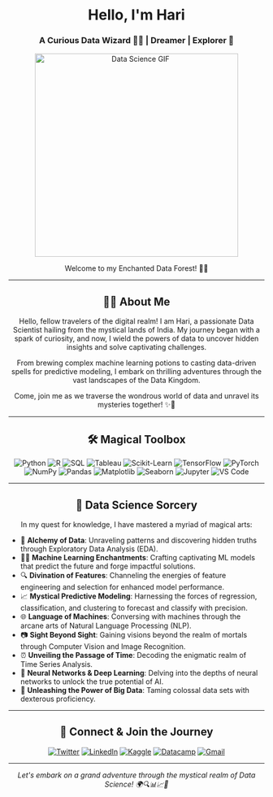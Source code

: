 <h1 align="center">Hello, I'm Hari</h1> <h3 align="center">A Curious Data Wizard 🧙‍♂️ | Dreamer | Explorer 🚀</h3>  <p align="center"> <img src="https://media.giphy.com/media/ZVik7pBtu9dNS/giphy.gif" alt="Data Science GIF" width="400" /> </p>  <p align="center">Welcome to my Enchanted Data Forest! 🌳🌌</p>

----------

<h2 align="center">👨‍💻 About Me</h2>  <p align="center">Hello, fellow travelers of the digital realm! I am Hari, a passionate Data Scientist hailing from the mystical lands of India. My journey began with a spark of curiosity, and now, I wield the powers of data to uncover hidden insights and solve captivating challenges.</p>  <p align="center">From brewing complex machine learning potions to casting data-driven spells for predictive modeling, I embark on thrilling adventures through the vast landscapes of the Data Kingdom.</p>  <p align="center">Come, join me as we traverse the wondrous world of data and unravel its mysteries together! ✨🔮</p>

----------

<h2 align="center">🛠️ Magical Toolbox</h2>  


<p align="center">
  <img src="https://img.shields.io/badge/Python-%233776AB.svg?&style=for-the-badge&logo=python&logoColor=white" alt="Python">
  <img src="https://img.shields.io/badge/R-%23276DC3.svg?&style=for-the-badge&logo=r&logoColor=white" alt="R">
  <img src="https://img.shields.io/badge/SQL-%2307405e.svg?&style=for-the-badge&logo=postgresql&logoColor=white" alt="SQL">
  <img src="https://img.shields.io/badge/Tableau-%23E97627.svg?&style=for-the-badge&logo=tableau&logoColor=white" alt="Tableau">
  <img src="https://img.shields.io/badge/Scikit--Learn-%23F7931E.svg?&style=for-the-badge&logo=scikit-learn&logoColor=white" alt="Scikit-Learn">
  <img src="https://img.shields.io/badge/TensorFlow-%23FF6F00.svg?&style=for-the-badge&logo=tensorflow&logoColor=white" alt="TensorFlow">
  <img src="https://img.shields.io/badge/PyTorch-%23EE4C2C.svg?&style=for-the-badge&logo=pytorch&logoColor=white" alt="PyTorch">
  <img src="https://img.shields.io/badge/Numpy-%23013243.svg?&style=for-the-badge&logo=numpy&logoColor=white" alt="NumPy">
  <img src="https://img.shields.io/badge/Pandas-%23150458.svg?&style=for-the-badge&logo=pandas&logoColor=white" alt="Pandas">
  <img src="https://img.shields.io/badge/Matplotlib-%23FF6F00.svg?&style=for-the-badge&logo=matplotlib&logoColor=white" alt="Matplotlib">
  <img src="https://img.shields.io/badge/Seaborn-%2370398C.svg?&style=for-the-badge&logo=seaborn&logoColor=white" alt="Seaborn">
  <img src="https://img.shields.io/badge/Jupyter-%23F37626.svg?&style=for-the-badge&logo=jupyter&logoColor=white" alt="Jupyter">
  <img src="https://img.shields.io/badge/VS%20Code-%23007ACC.svg?&style=for-the-badge&logo=visual-studio-code&logoColor=white" alt="VS Code">
</p>

----------

<h2 align="center">🌌 Data Science Sorcery</h2>  <p align="center">In my quest for knowledge, I have mastered a myriad of magical arts:</p>

-   🧪 **Alchemy of Data**: Unraveling patterns and discovering hidden truths through Exploratory Data Analysis (EDA).
-   🧙‍♂️ **Machine Learning Enchantments**: Crafting captivating ML models that predict the future and forge impactful solutions.
-   🔍 **Divination of Features**: Channeling the energies of feature engineering and selection for enhanced model performance.
-   📈 **Mystical Predictive Modeling**: Harnessing the forces of regression, classification, and clustering to forecast and classify with precision.
-   🌐 **Language of Machines**: Conversing with machines through the arcane arts of Natural Language Processing (NLP).
-   📷 **Sight Beyond Sight**: Gaining visions beyond the realm of mortals through Computer Vision and Image Recognition.
-   ⏰ **Unveiling the Passage of Time**: Decoding the enigmatic realm of Time Series Analysis.
-   🧮 **Neural Networks & Deep Learning**: Delving into the depths of neural networks to unlock the true potential of AI.
-   📡 **Unleashing the Power of Big Data**: Taming colossal data sets with dexterous proficiency.

----------

<h2 align="center">🔮 Connect & Join the Journey</h2>  <p align="center"> <a href="https://twitter.com/veeralakrishna" target="_blank"><img src="https://img.shields.io/twitter/follow/veeralakrishna?style=social" alt="Twitter" /></a> <a href="https://www.linkedin.com/in/veeralakrishna" target="_blank"><img src="https://img.shields.io/badge/linkedin-%230077B5.svg?&style=for-the-badge&logo=linkedin&logoColor=white" alt="LinkedIn" /></a> <a href="https://kaggle.com/veeralakrishna" target="_blank"><img src="https://img.shields.io/badge/kaggle-%230077B5.svg?&style=for-the-badge&logo=kaggle&logoColor=white" alt="Kaggle" /></a> <a href="https://www.datacamp.com/profile/veeralakrishna" target="_blank"><img src="https://img.shields.io/badge/datacamp-%230077B5.svg?&style=for-the-badge&logo=datacamp&logoColor=white" alt="Datacamp" /></a> <a href="mailto:veeralakrishna@gmail.com" alt="Contact me"><img src="https://img.shields.io/badge/gmail-D14836?&style=for-the-badge&logo=gmail&logoColor=white" alt="Gmail" /></a> </p>

----------

<i><p align="center">Let's embark on a grand adventure through the mystical realm of Data Science! 🌍🔍📊📈🤖</p></i>
